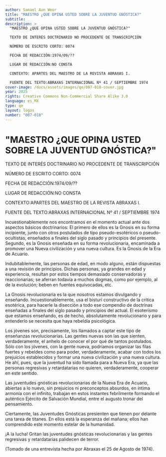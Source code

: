 ```yaml
---
author: Samael Aun Weor
title: "MAESTRO ¿QUE OPINA USTED SOBRE LA JUVENTUD GNÓSTICA?"
subtitle:
description: >
  "MAESTRO ¿QUE OPINA USTED SOBRE LA JUVENTUD GNÓSTICA?"

  TEXTO DE INTERÉS DOCTRINARIO NO PROCEDENTE DE TRANSCRIPCIÓN

  NÚMERO DE ESCRITO CORTO: 0074

  FECHA DE REDACCIÓN:1974/09/??

  LUGAR DE REDACCIÓN:NO CONSTA

  CONTEXTO: APARTES DEL MAESTRO DE LA REVISTA ABRAXAS I.

  FUENTE DEL TEXTO:ABRAXAS INTERNACIONAL Nº 41 / SEPTIEMBRE 1974
cover-image: /docs/assets/images/qe/007-018-cover.jpg
year: 2025
rights: Creative Commons Non-Commercial Share Alike 3.0
language: es_MX
type: qe
layout: logos
number: "007-018"
---
```

# "MAESTRO ¿QUE OPINA USTED SOBRE LA JUVENTUD GNÓSTICA?"

TEXTO DE INTERÉS DOCTRINARIO NO PROCEDENTE DE TRANSCRIPCIÓN

NÚMERO DE ESCRITO CORTO: 0074

FECHA DE REDACCIÓN:1974/09/??

LUGAR DE REDACCIÓN:NO CONSTA

CONTEXTO:APARTES DEL MAESTRO DE LA REVISTA ABRAXAS I.

FUENTE DEL TEXTO:ABRAXAS INTERNACIONAL Nº 41 / SEPTIEMBRE 1974

Incuestionablemente nos encontramos en el momento actual ante dos aspectos básicos doctrinarios: El primero de ellos es la Gnosis en su forma incipiente, junto con otros postulados de tipo pseudo-esotéricos o pseudo-ocultistas, enseñados a finales del siglo pasado y principios del presente. Segundo, es la Gnosis enseñada en su forma revolucionaria, encaminada a promover una Nueva civilización y una nueva cultura. Es la Gnosis de la Era de Acuario.

Indubitablemente, las personas de edad, en modo alguno, están dispuestas a una revisión de principios. Dichas personas, ya grandes en edad y experiencia, resultan por estos tiempos demasiado conservadoras y reaccionarias; se aferran todavía a muchos dogmas, como por ejemplo, al de la evolución; beben en fuentes equivocadas, etc.

La Gnosis revolucionaria es la que nosotros estamos divulgando y enseñando. Incuestionablemente, usa el bisturí constructivo de la crítica esotérica, para hacerle la disección a todo ese compendio de doctrinas enseñadas a finales del siglo pasado y principios del actual. El esoterismo que estamos enseñando, es de hecho, absolutamente revolucionario y para entenderlo se necesita que haya rebeldía psicológica.

Los jóvenes son, precisamente, los llamados a captar este tipo de enseñanzas revolucionarias. Las gentes nuevas son las que sienten, verdaderamente, el anhelo de conocer el por qué de tantos postulados. Sólo con los jóvenes, con la gente nueva, podríamos organizar las filas fuertes y rebeldes como para poder, verdaderamente, acabar con todos los prejuicios establecidos y formar una nueva civilización y una nueva cultura. He ahí, pues, que la juventud ha sido llamada para a Nueva Era, ya que las personas regresivas y retardatarias no quieren, verdaderamente, cooperar en este sentido.

Las juventudes gnósticas revolucionarias de la Nueva Era de Acuario, abiertas a lo nuevo, sin prejuicios ni preconceptos absurdos, en íntima armonía con el infinito, trabajan en estos instantes febrilmente formando el auténtico Ejército de Salvación Mundial, entre el augusto tronar del pensamiento.

Ciertamente, las Juventudes Gnósticas presienten que tienen por delante una tarea de titanes. En ellos está la esperanza del mañana; ellos han comprendido este momento estelar de la humanidad.

¡A la lucha! Gritan las juventudes gnósticas revolucionarias y las gentes regresivas y retardatarias palidecen de terror.

(Tomado de una entrevista hecha por Abraxas el 25 de Agosto de 1974).

